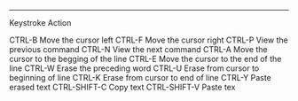 ____	
Keystroke		Action

CTRL-B			Move the cursor left
CTRL-F			Move the cursor right
CTRL-P			View the previous command
CTRL-N			View the next command
CTRL-A			Move the cursor to the begging of the line
CTRL-E			Move the cursor to the end of the line
CTRL-W			Erase the preceding word
CTRL-U			Erase from cursor to beginning of line
CTRL-K			Erase from cursor to end of line
CTRL-Y			Paste erased text 
CTRL-SHIFT-C		Copy text 
CTRL-SHIFT-V		Paste tex


